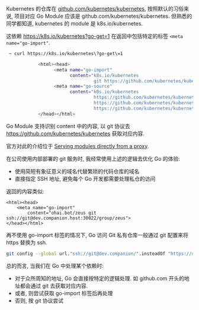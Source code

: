 Kubernetes 的仓库在 [github.com/kubernetes/kubernetes](https://github.com/kubernetes/kubernetes),
按照默认的习俗来说, 项目对应 Go Module 应该是 github.com/kubernetes/kubernetes.
但熟悉的同学都知道, kubernetes 的 module 是 k8s.io/kubernetes.

这依赖 https://k8s.io/kubernetes?go-get=1 在返回中包括特定的标签 `<meta name="go-import"`.
```bash
 ~ curl https://k8s.io/kubernetes\?go-get\=1

            <html><head>
                  <meta name="go-import"
                        content="k8s.io/kubernetes
                                 git https://github.com/kubernetes/kubernetes">
                  <meta name="go-source"
                        content="k8s.io/kubernetes
                                 https://github.com/kubernetes/kubernetes
                                 https://github.com/kubernetes/kubernetes/tree/master{/dir}
                                 https://github.com/kubernetes/kubernetes/blob/master{/dir}/{file}#L{line}">
            </head></html>
```
Go Module 支持识别 content 中的内容, 以 git 协议去 https://github.com/kubernetes/kubernetes 获取对应内容.

官方对此的介绍位于 [Serving modules directly from a proxy](https://go.dev/ref/mod#serving-from-proxy).

在公司使用内部部署的 git 服务时, 我经常使用上述的逻辑去优化 Go 的体验:
- 使用简短有象征意义的域名代替繁琐的代码仓库的域名
- 直接指定 SSH 地址, 避免每个 Go 开发都需要处理私仓的访问

返回的内容类似:
```
<html><head>
    <meta name="go-import"
        content="ohai.bot/zeus git ssh://git@dev.companion.host:30022/group/zeus">
</head></html>
```

再不使用 go-import 标签的情况下, Go 访问 Git 私有仓库一般通过 git 配置来将 https 替换为 ssh.
```bash
git config --global url."ssh://git@dev.companion/".insteadOf "https://dev.companion/"
```

总的而言, 当我们在 Go 中处理某个依赖时:
- 对于众所周知的地址, Go 会直接按特定的逻辑处理. 如 github.com 开头的地址都会通过 git 去获取对应内容.
- 或者, 则尝试获取 go-import 标签后再处理
- 否则, 按 git 协议尝试

